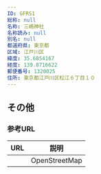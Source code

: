 ```yaml
---
ID: GFRS1
総称: null
名称: 三嶋神社
名称読み: null
別名: null
都道府県: 東京都
区域: 江戸川区
緯度: 35.6854167
経度: 139.8716622
郵便番号: 1320025
住所: 東京都江戸川区松江６丁目１０
---
```


## その他

### 参考URL

| URL | 説明          |
| --- | ------------- |
|     | OpenStreetMap |
